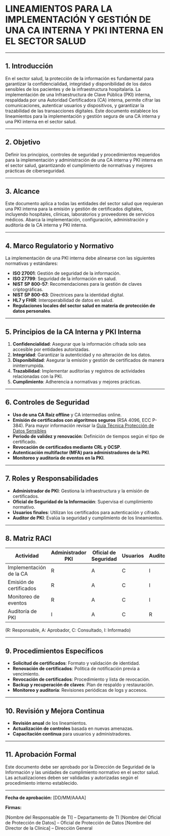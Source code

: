 # **LINEAMIENTOS PARA LA IMPLEMENTACIÓN Y GESTIÓN DE UNA CA INTERNA Y PKI INTERNA EN EL SECTOR SALUD**

---

## **1. Introducción**

En el sector salud, la protección de la información es fundamental para garantizar la confidencialidad, integridad y disponibilidad de los datos sensibles de los pacientes y de la infraestructura hospitalaria. La implementación de una Infraestructura de Clave Pública (PKI) interna, respaldada por una Autoridad Certificadora (CA) interna, permite cifrar las comunicaciones, autenticar usuarios y dispositivos, y garantizar la trazabilidad de las transacciones digitales. Este documento establece los lineamientos para la implementación y gestión segura de una CA interna y una PKI interna en el sector salud.

---

## **2. Objetivo**

Definir los principios, controles de seguridad y procedimientos requeridos para la implementación y administración de una CA interna y PKI interna en el sector salud, garantizando el cumplimiento de normativas y mejores prácticas de ciberseguridad.

---

## **3. Alcance**

Este documento aplica a todas las entidades del sector salud que requieran una PKI interna para la emisión y gestión de certificados digitales, incluyendo hospitales, clínicas, laboratorios y proveedores de servicios médicos. Abarca la implementación, configuración, administración y auditoría de la CA interna y PKI interna.

---

## **4. Marco Regulatorio y Normativo**

La implementación de una PKI interna debe alinearse con las siguientes normativas y estándares:
- **ISO 27001**: Gestión de seguridad de la información.
- **ISO 27799**: Seguridad de la información en salud.
- **NIST SP 800-57**: Recomendaciones para la gestión de claves criptográficas.
- **NIST SP 800-63**: Directrices para la identidad digital.
- **HL7 y FHIR**: Interoperabilidad de datos en salud.
- **Regulaciones locales del sector salud en materia de protección de datos personales**.

---

## **5. Principios de la CA Interna y PKI Interna**

1. **Confidencialidad**: Asegurar que la información cifrada solo sea accesible por entidades autorizadas.
2. **Integridad**: Garantizar la autenticidad y no alteración de los datos.
3. **Disponibilidad**: Asegurar la emisión y gestión de certificados de manera ininterrumpida.
4. **Trazabilidad**: Implementar auditorías y registros de actividades relacionadas con la PKI.
5. **Cumplimiento**: Adherencia a normativas y mejores prácticas.

---

## **6. Controles de Seguridad**

- **Uso de una CA Raíz offline** y CA intermedias online.
- **Emisión de certificados con algoritmos seguros** (RSA 4096, ECC P-384). Para mayor información revisar la [Guía Técnica Protección de Datos Sensibles](/guias-arq-ciberseguridad/guias/guia-tecnica-proteccion-datos)
- **Periodo de validez y renovación**: Definición de tiempos según el tipo de certificado.
- **Revocación de certificados mediante CRL y OCSP**.
- **Autenticación multifactor (MFA) para administradores de la PKI**.
- **Monitoreo y auditoría de eventos en la PKI**.

---

## **7. Roles y Responsabilidades**

- **Administrador de PKI**: Gestiona la infraestructura y la emisión de certificados.
- **Oficial de Seguridad de la Información**: Supervisa el cumplimiento normativo.
- **Usuarios finales**: Utilizan los certificados para autenticación y cifrado.
- **Auditor de PKI**: Evalúa la seguridad y cumplimiento de los lineamientos.

---

## **8. Matriz RACI**

| Actividad | Administrador PKI | Oficial de Seguridad | Usuarios | Auditor |
|-----------|------------------|----------------------|---------|---------|
| Implementación de la CA | R | A | C | I |
| Emisión de certificados | R | A | C | I |
| Monitoreo de eventos | R | A | C | I |
| Auditoría de PKI | I | A | C | R |

(R: Responsable, A: Aprobador, C: Consultado, I: Informado)

---

## **9. Procedimientos Específicos**

- **Solicitud de certificados**: Formato y validación de identidad.
- **Renovación de certificados**: Política de notificación previa a vencimiento.
- **Revocación de certificados**: Procedimiento y lista de revocación.
- **Backup y recuperación de claves**: Plan de respaldo y restauración.
- **Monitoreo y auditoría**: Revisiones periódicas de logs y accesos.

---

## **10. Revisión y Mejora Continua**

- **Revisión anual** de los lineamientos.
- **Actualización de controles** basada en nuevas amenazas.
- **Capacitación continua** para usuarios y administradores.

---

## **11. Aprobación Formal**

Este documento debe ser aprobado por la Dirección de Seguridad de la Información y las unidades de cumplimiento normativo en el sector salud. Las actualizaciones deben ser validadas y autorizadas según el procedimiento interno establecido.

---

**Fecha de aprobación:** [DD/MM/AAAA]

**Firmas:**

[Nombre del Responsable de TI] – Departamento de TI 
[Nombre del Oficial de Protección de Datos] – Oficial de Protección de Datos 
[Nombre del Director de la Clínica] – Dirección General
